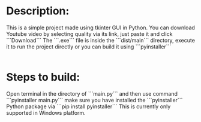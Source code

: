 <h1>Description: </h1>This is a simple project made using tkinter GUI in Python. You can download Youtube video by selecting quality via its link, just paste it and click ```Download```   The ```.exe``` file is inside the ```dist/main``` directory, execute it to run the project directly or you can build it using ```pyinstaller``` <br><br> <h1>Steps to build:</h1> Open terminal in the directory of ```main.py``` and then use command ```pyinstaller main.py``` make sure you have installed the ```pyinstaller``` Python package via ```pip install pyinstaller```  This is currently only supported in Windows platform.
